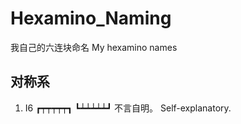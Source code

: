 # Hexamino_Naming
我自己的六连块命名 My hexamino names

## 对称系

1. I6
┏┯┯┯┯┯┓
┗┷┷┷┷┷┛
不言自明。
Self-explanatory.